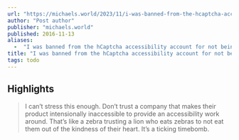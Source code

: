 ```yaml
---
url: "https://michaels.world/2023/11/i-was-banned-from-the-hcaptcha-accessibility-account-for-not-being-blind/"
author: "Post author"
publisher: "michaels.world"
published: 2016-11-13
aliases:
  -  "I was banned from the hCaptcha accessibility account for not being blind"
title: "I was banned from the hCaptcha accessibility account for not being blind"
tags: todo
---
```


## Highlights
> I can’t stress this enough. Don’t trust a company that makes their product intensionally inaccessible to provide an accessibility work around. That’s like a zebra trusting a lion who eats zebras to not eat them out of the kindness of their heart. It’s a ticking timebomb.

